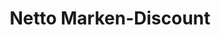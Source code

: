 ---
title: "Netto Marken-Discount"
url: /karlsdorf-neuthard/netto-marken-discount/
shop: Supermarkt
---